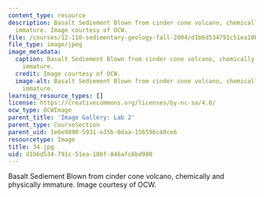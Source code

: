 ```yaml
---
content_type: resource
description: Basalt Sediement Blown from cinder cone volcano, chemically and physically
  immature. Image courtesy of OCW.
file: /courses/12-110-sedimentary-geology-fall-2004/d1b6d534791c51ea10bf846afc6bd980_34.jpg
file_type: image/jpeg
image_metadata:
  caption: Basalt Sediement Blown from cinder cone volcano, chemically and physically
    immature.
  credit: Image courtesy of OCW.
  image-alt: Basalt Sediement Blown from cinder cone volcano, chemically and physically
    immature.
learning_resource_types: []
license: https://creativecommons.org/licenses/by-nc-sa/4.0/
ocw_type: OCWImage
parent_title: 'Image Gallery: Lab 2'
parent_type: CourseSection
parent_uid: 1e6e9890-5931-e35b-0daa-156596c40ce6
resourcetype: Image
title: 34.jpg
uid: d1b6d534-791c-51ea-10bf-846afc6bd980
---
```

Basalt Sediement Blown from cinder cone volcano, chemically and physically immature. Image courtesy of OCW.